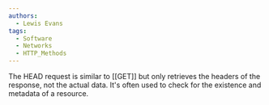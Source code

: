 ```yaml
---
authors: 
  - Lewis Evans
tags:
  - Software
  - Networks
  - HTTP_Methods
---
```

The HEAD request is similar to [[GET]] but only retrieves the headers of the response, not the actual data. It's often used to check for the existence and metadata of a resource.
